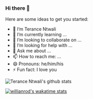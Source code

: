 ### Hi there 👋

Here are some ideas to get you started:

- 🔭 I’m Terance Ntwali
- 🌱 I’m currently learning ...
- 👯 I’m looking to collaborate on ...
- 🤔 I’m looking for help with ...
- 💬 Ask me about ...
- 📫 How to reach me: ...
- 😄 Pronouns: he/him/his
- ⚡ Fun fact: I love you

![Terance Ntwali's github stats](https://github-readme-stats.vercel.app/api?username=ntwalitera&show_icons=true&theme=radical)


[![willianrod's wakatime stats](https://github-readme-stats.vercel.app/api/wakatime?username=ntwalitera)](https://github.com/anuraghazra/github-readme-stats)





